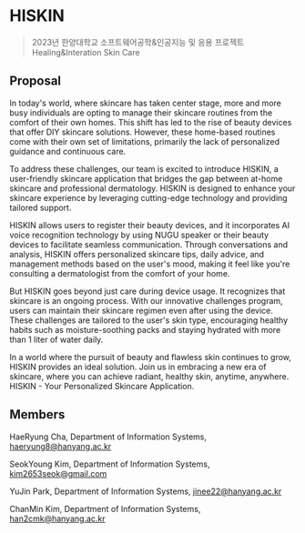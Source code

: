 # HISKIN
> 2023년 한양대학교 소프트웨어공학&인공지능 및 응용 프로젝트 
> Healing&Interation Skin Care

## Proposal

In today's world, where skincare has taken center stage, more and more busy individuals are opting to manage their skincare routines from the comfort of their own homes. This shift has led to the rise of beauty devices that offer DIY skincare solutions. However, these home-based routines come with their own set of limitations, primarily the lack of personalized guidance and continuous care.

To address these challenges, our team is excited to introduce HISKIN, a user-friendly skincare application that bridges the gap between at-home skincare and professional dermatology. HISKIN is designed to enhance your skincare experience by leveraging cutting-edge technology and providing tailored support.

HISKIN allows users to register their beauty devices, and it incorporates AI voice recognition technology by using NUGU speaker or their beauty devices to facilitate seamless communication. Through conversations and analysis, HISKIN offers personalized skincare tips, daily advice, and management methods based on the user's mood, making it feel like you're consulting a dermatologist from the comfort of your home.

But HISKIN goes beyond just care during device usage. It recognizes that skincare is an ongoing process. With our innovative challenges program, users can maintain their skincare regimen even after using the device. These challenges are tailored to the user's skin type, encouraging healthy habits such as moisture-soothing packs and staying hydrated with more than 1 liter of water daily.

In a world where the pursuit of beauty and flawless skin continues to grow, HISKIN provides an ideal solution. Join us in embracing a new era of skincare, where you can achieve radiant, healthy skin, anytime, anywhere. HISKIN - Your Personalized Skincare Application.

## Members
HaeRyung Cha, Department of Information Systems, haeryung8@hanyang.ac.kr

SeokYoung Kim, Department of Information Systems, kim2653seok@gmail.com

YuJin Park, Department of Information Systems, jinee22@hanyang.ac.kr

ChanMin Kim, Department of Information Systems, han2cmk@hanyang.ac.kr
